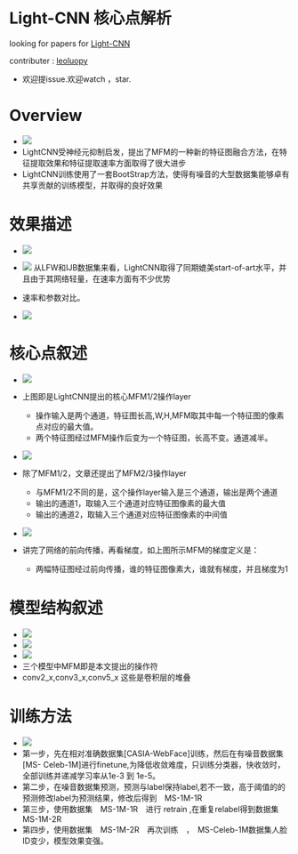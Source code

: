 

# Light-CNN 核心点解析

looking for papers for [Light-CNN](https://arxiv.org/abs/1511.02683v2)

contributer : [leoluopy](https://github.com/leoluopy)

+ 欢迎提issue.欢迎watch ，star.

# Overview
+ ![](./MFM_struct.png)
+ LightCNN受神经元抑制启发，提出了MFM的一种新的特征图融合方法，在特征提取效果和特征提取速率方面取得了很大进步
+ LightCNN训练使用了一套BootStrap方法，使得有噪音的大型数据集能够卓有共享贡献的训练模型，并取得的良好效果

# 效果描述
+ ![](LFW_effe.png)
+ ![](IJB_effe.png)
从LFW和IJB数据集来看，LightCNN取得了同期媲美start-of-art水平，并且由于其网络轻量，在速率方面有不少优势
+ 速率和参数对比。

+ ![](./speed.png)

# 核心点叙述
+ ![](MFM_equation_12.png)
+ 上图即是LightCNN提出的核心MFM1/2操作layer
    + 操作输入是两个通道，特征图长高,W,H,MFM取其中每一个特征图的像素点对应的最大值。
    + 两个特征图经过MFM操作后变为一个特征图，长高不变。通道减半。
+ ![](./MFM_32equation.png)
+ 除了MFM1/2，文章还提出了MFM2/3操作layer
    + 与MFM1/2不同的是，这个操作layer输入是三个通道，输出是两个通道
    + 输出的通道1，取输入三个通道对应特征图像素的最大值
    + 输出的通道2，取输入三个通道对应特征图像素的中间值

+ ![](./MFM_gradient.png)
+ 讲完了网络的前向传播，再看梯度，如上图所示MFM的梯度定义是：
    + 两幅特征图经过前向传播，谁的特征图像素大，谁就有梯度，并且梯度为1

# 模型结构叙述
+ ![](./lightCNN4.png)
+ ![](./lightCNN9.png)
+ ![](./lightCNN29.png)
+ 三个模型中MFM即是本文提出的操作符
+ conv2_x,conv3_x,conv5_x 这些是卷积层的堆叠

# 训练方法
+ ![](./bootscrap_effe.png)
+ 第一步，先在相对准确数据集[CASIA-WebFace]训练，然后在有噪音数据集[MS-
Celeb-1M]进行finetune,为降低收敛难度，只训练分类器，快收敛时，全部训练并递减学习率从1e-3 到 1e-5。
+ 第二步，在噪音数据集预测，预测与label保持label,若不一致，高于阈值的的预测修改label为预测结果，修改后得到　MS-1M-1R
+ 第三步，使用数据集　MS-1M-1R　进行 retrain ,在重复relabel得到数据集MS-1M-2R
+ 第四步，使用数据集　MS-1M-2R　再次训练　，　MS-Celeb-1M数据集人脸ID变少，模型效果变强。



